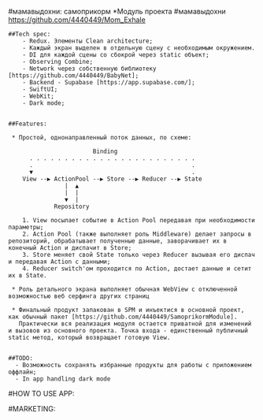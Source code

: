 #мамавыдохни: самоприкорм
    *Модуль проекта #мамавыдохни https://github.com/4440449/Mom_Exhale


    ##Tech spec:
        - Redux. Элементы Clean architecture;
        - Каждый экран выделен в отдельную сцену с необходимым окружением.
        - DI для каждой сцены со сбокрой через static объект;
        - Observing Combine;
        - Network через собственную библиотеку [https://github.com/4440449/BabyNet];
        - Backend - Supabase [https://app.supabase.com/];
        - SwiftUI;
        - WebKit;
        - Dark mode;


    ##Features:
    
     * Простой, однонаправленный поток данных, по схеме:
        
                            Binding
          . . . . . . . . . . . . . . . . . . . . . . . . 
          .                                             .
          ▼                                             .
        View --▶ ActionPool --▶ Store --▶ Reducer --▶ State
                    |  ▲
                    |  |
                    ▼  |
                 Repository
    
        1. View посылает событие в Action Pool передавая при необходимости параметры; 
        2. Action Pool (также выполняет роль Middleware) делает запросы в репозиторий, обрабатывает полученные данные, заворачивает их в конечный Action и диспачит в Store;
        3. Store меняет свой State только через Reducer вызывая его диспач и передавая Action с данными;
        4. Reducer switch'ом проходится по Action, достает данные и сетит их в State.

     * Роль детального экрана выполняет обычная WebView с отключенной возможностью веб серфинга других страниц
             
     * Финальный продукт запакован в SPM и инъектися в основной проект, как обычный пакет [https://github.com/4440449/SamoprikormModule].
       Практически вся реализация модуля остается приватной для изменений и вызовов из основного проекта. Точка входа - единственный публичный static метод, который возвращает готовую View. 
       

    ##TODO:
      - Возможность сохранять избранные продукты для работы с приложением оффлайн;
      - In app handling dark mode




#HOW TO USE APP:


#MARKETING: 
